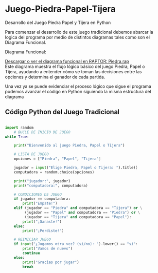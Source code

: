 # Juego-Piedra-Papel-Tijera
Desarrollo del Juego Piedra Papel y Tijera en Python 


Para comenzar el desarrollo de este juego tradicional debemos abarcar la logica del programa por medio de distintos diagramas tales como son el Diagrama Funcional.

Diagrama Funcional:

[Descargar o ver el diagrama funcional en RAPTOR: Piedra.rap](Diagrama%20funciona%20Piedra.rap)  
Este diagrama muestra el flujo lógico básico del juego Piedra, Papel o Tijera, ayudando a entender cómo se toman las decisiones entre las opciones y determina el ganador de cada partida.

Una vez ya se puede evidenciar el proceso lógico que sigue el programa podemos avanzar el código en Python siguiendo la misma estructura del diagrama


## Código Python del Juego Tradicional
```python

import random
    # BUCLE DE INICIO DE JUEGO
while True:

    print("Bienvenido al juego Piedra, Papel o Tijera")

    # LISTA DE JUEGO
    opciones = ["Piedra", "Papel", "Tijera"]

    jugador = input("Elige Piedra, Papel o Tijera: ").title()
    computadora = random.choice(opciones)

    print("jugador:", jugador)
    print("computadora:", computadora)

    # CONDICIONES DE JUEGO
    if jugador == computadora:
        print("Empate!")
    elif (jugador == "Piedra" and computadora == "Tijera") or \
         (jugador == "Papel" and computadora == "Piedra") or \
         (jugador == "Tijera" and computadora == "Papel"):
        print("¡Ganaste!")
    else:
        print("¡Perdiste!")

    # REINICIAR JUEGO
    if input("¿Jugamos otra vez? (si/no): ").lower() == "si":
        print("Vamos de nuevo")
        continue
    else:
        print("Gracias por jugar")
        break

